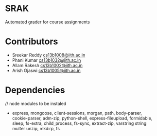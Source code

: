 # SRAK
Automated grader for course assignments

# Contributors
* Sreekar Reddy cs13b1008@iith.ac.in
* Phani Kumar   cs13b1032@iith.ac.in
* Allam Rakesh  cs13b1002@iith.ac.in
* Arish Ojaswi  cs13b1005@iith.ac.in


# Dependencies
// node modules to be instaled
* express,    mongoose,         client-sessions,        morgan,        path,       body-parser,    cookie-parser, 
  adm-zip,    python-shell,     express-fileupload,     formidable,    sleep,      fs-extra,       child_process,
  fs-sync,    extract-zip,      varstring               string         multer      unzip,          mkdirp,
  fs


